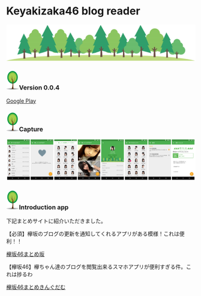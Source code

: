 Keyakizaka46 blog reader
===

![](img/forest.png)

### ![](img/leaf.png)Version 0.0.4

[Google Play](https://play.google.com/store/apps/details?id=jp.shts.android.keyakifeed&hl=ja)

### ![](img/leaf.png)Capture

![capture](img/screenshot_004.png)


### ![](img/leaf.png)Introduction app

下記まとめサイトに紹介いただきました。

【必須】欅坂のブログの更新を通知してくれるアプリがある模様！これは便利！！

[欅坂46まとめ坂](http://keyakizakamatome.blog.jp/archives/456304.html)

【欅坂46】欅ちゃん達のブログを閲覧出来るスマホアプリが便利すぎる件。これは捗るわ

[欅坂46まとめきんぐだむ](http://toriizaka46.jp/keyakizaka46/11848/)
